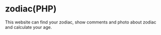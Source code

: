 # zodiac(PHP)
This website can find your zodiac, show comments and photo about zodiac and calculate your age.
